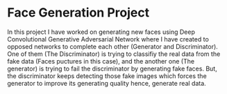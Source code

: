 # Face Generation Project

In this project I have worked on generating new faces using Deep Convolutional Generative Adversarial Network
where I have created to opposed networks to complete each other (Generator and Discriminator). One of them (The Discriminator) is trying to classifiy the real data from the fake data (Faces puctures in this case), and the another one (The generator) is trying to fail the discriminator by generating fake faces. But, the discriminator keeps detecting those fake images which forces the generator to improve its generating quality hence, generate real data.  
